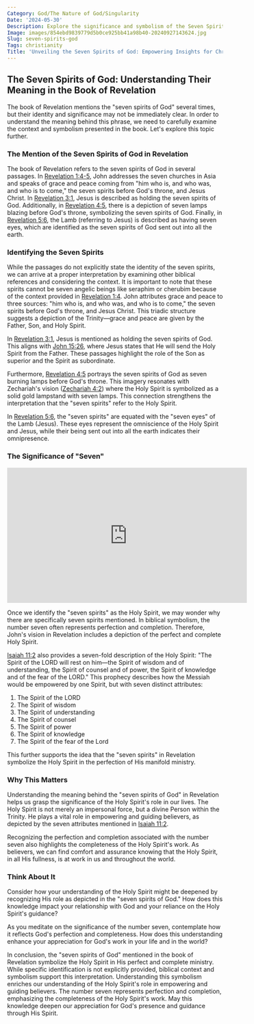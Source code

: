 ```yaml
---
Category: God/The Nature of God/Singularity
Date: '2024-05-30'
Description: Explore the significance and symbolism of the Seven Spirits of God in Christian theology. Uncover the spiritual representation and biblical references in this enlightening article.
Image: images/854ebd9839779d5b0ce925bb41a98b40-20240927143624.jpg
Slug: seven-spirits-god
Tags: christianity
Title: 'Unveiling the Seven Spirits of God: Empowering Insights for Christian Believers'
---
```


## The Seven Spirits of God: Understanding Their Meaning in the Book of Revelation

The book of Revelation mentions the "seven spirits of God" several times, but their identity and significance may not be immediately clear. In order to understand the meaning behind this phrase, we need to carefully examine the context and symbolism presented in the book. Let's explore this topic further.

### The Mention of the Seven Spirits of God in Revelation

The book of Revelation refers to the seven spirits of God in several passages. In [Revelation 1:4-5](https://www.bibleref.com/Revelation/1/Revelation-1-4.html), John addresses the seven churches in Asia and speaks of grace and peace coming from "him who is, and who was, and who is to come," the seven spirits before God's throne, and Jesus Christ. In [Revelation 3:1](https://www.bibleref.com/Revelation/3/Revelation-3-1.html), Jesus is described as holding the seven spirits of God. Additionally, in [Revelation 4:5](https://www.bibleref.com/Revelation/4/Revelation-4-5.html), there is a depiction of seven lamps blazing before God's throne, symbolizing the seven spirits of God. Finally, in [Revelation 5:6](https://www.bibleref.com/Revelation/5/Revelation-5-6.html), the Lamb (referring to Jesus) is described as having seven eyes, which are identified as the seven spirits of God sent out into all the earth.

### Identifying the Seven Spirits

While the passages do not explicitly state the identity of the seven spirits, we can arrive at a proper interpretation by examining other biblical references and considering the context. It is important to note that these spirits cannot be seven angelic beings like seraphim or cherubim because of the context provided in [Revelation 1:4](https://www.bibleref.com/Revelation/1/Revelation-1-4.html). John attributes grace and peace to three sources: "him who is, and who was, and who is to come," the seven spirits before God's throne, and Jesus Christ. This triadic structure suggests a depiction of the Trinity—grace and peace are given by the Father, Son, and Holy Spirit.

In [Revelation 3:1](https://www.bibleref.com/Revelation/3/Revelation-3-1.html), Jesus is mentioned as holding the seven spirits of God. This aligns with [John 15:26](https://www.bibleref.com/John/15/John-15-26.html), where Jesus states that He will send the Holy Spirit from the Father. These passages highlight the role of the Son as superior and the Spirit as subordinate.

Furthermore, [Revelation 4:5](https://www.bibleref.com/Revelation/4/Revelation-4-5.html) portrays the seven spirits of God as seven burning lamps before God's throne. This imagery resonates with Zechariah's vision ([Zechariah 4:2](https://www.bibleref.com/Zechariah/4/Zechariah-4-2.html)) where the Holy Spirit is symbolized as a solid gold lampstand with seven lamps. This connection strengthens the interpretation that the "seven spirits" refer to the Holy Spirit.

In [Revelation 5:6](https://www.bibleref.com/Revelation/5/Revelation-5-6.html), the "seven spirits" are equated with the "seven eyes" of the Lamb (Jesus). These eyes represent the omniscience of the Holy Spirit and Jesus, while their being sent out into all the earth indicates their omnipresence.

### The Significance of "Seven"


<iframe width="560" height="315" src="https://www.youtube.com/embed/qAXZG6RUEdU" frameborder="0" allow="autoplay; encrypted-media" allowfullscreen></iframe>


Once we identify the "seven spirits" as the Holy Spirit, we may wonder why there are specifically seven spirits mentioned. In biblical symbolism, the number seven often represents perfection and completion. Therefore, John's vision in Revelation includes a depiction of the perfect and complete Holy Spirit.

[Isaiah 11:2](https://www.bibleref.com/Isaiah/11/Isaiah-11-2.html) also provides a seven-fold description of the Holy Spirit: "The Spirit of the LORD will rest on him—the Spirit of wisdom and of understanding, the Spirit of counsel and of power, the Spirit of knowledge and of the fear of the LORD." This prophecy describes how the Messiah would be empowered by one Spirit, but with seven distinct attributes:

1. The Spirit of the LORD
2. The Spirit of wisdom
3. The Spirit of understanding
4. The Spirit of counsel
5. The Spirit of power
6. The Spirit of knowledge
7. The Spirit of the fear of the Lord

This further supports the idea that the "seven spirits" in Revelation symbolize the Holy Spirit in the perfection of His manifold ministry.

### Why This Matters

Understanding the meaning behind the "seven spirits of God" in Revelation helps us grasp the significance of the Holy Spirit's role in our lives. The Holy Spirit is not merely an impersonal force, but a divine Person within the Trinity. He plays a vital role in empowering and guiding believers, as depicted by the seven attributes mentioned in [Isaiah 11:2](https://www.bibleref.com/Isaiah/11/Isaiah-11-2.html).

Recognizing the perfection and completion associated with the number seven also highlights the completeness of the Holy Spirit's work. As believers, we can find comfort and assurance knowing that the Holy Spirit, in all His fullness, is at work in us and throughout the world.

### Think About It

Consider how your understanding of the Holy Spirit might be deepened by recognizing His role as depicted in the "seven spirits of God." How does this knowledge impact your relationship with God and your reliance on the Holy Spirit's guidance?

As you meditate on the significance of the number seven, contemplate how it reflects God's perfection and completeness. How does this understanding enhance your appreciation for God's work in your life and in the world?

In conclusion, the "seven spirits of God" mentioned in the book of Revelation symbolize the Holy Spirit in His perfect and complete ministry. While specific identification is not explicitly provided, biblical context and symbolism support this interpretation. Understanding this symbolism enriches our understanding of the Holy Spirit's role in empowering and guiding believers. The number seven represents perfection and completion, emphasizing the completeness of the Holy Spirit's work. May this knowledge deepen our appreciation for God's presence and guidance through His Spirit.